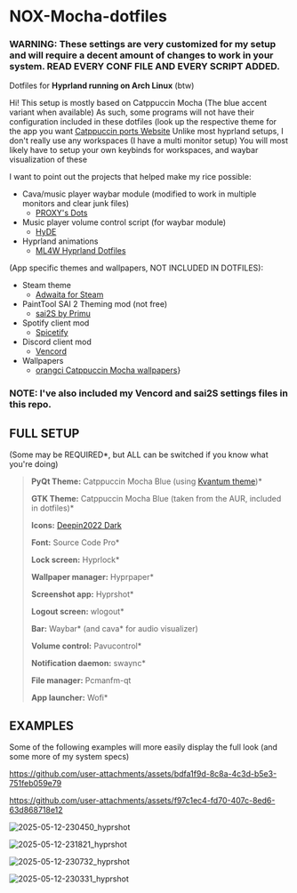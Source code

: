 # NOX-Mocha-dotfiles

### WARNING: These settings are very customized for my setup and will require a decent amount of changes to work in your system. READ EVERY CONF FILE AND EVERY SCRIPT ADDED.

Dotfiles for **Hyprland running on Arch Linux** (btw)

Hi! This setup is mostly based on Catppuccin Mocha (The blue accent variant when available)
As such, some programs will not have their configuration included in these dotfiles (look up the respective theme for the app you want
[Catppuccin ports Website](https://catppuccin.com/ports/)
Unlike most hyprland setups, I don't really use any workspaces (I have a multi monitor setup)
You will most likely have to setup your own keybinds for workspaces, and waybar visualization of these

I want to point out the projects that helped make my rice possible:

- Cava/music player waybar module (modified to work in multiple monitors and clear junk files)
  - [PROXY's Dots](https://github.com/PROxZIMA/.dotfiles/tree/master)
- Music player volume control script (for waybar module)
  - [HyDE](https://github.com/HyDE-Project/HyDE)
- Hyprland animations
  - [ML4W Hyprland Dotfiles](https://github.com/mylinuxforwork/dotfiles)
 
(App specific themes and wallpapers, NOT INCLUDED IN DOTFILES):
- Steam theme
  - [Adwaita for Steam](https://github.com/tkashkin/Adwaita-for-Steam)
- PaintTool SAI 2 Theming mod (not free)
  - [sai2S by Primu](https://ko-fi.com/s/e72022686f)
- Spotify client mod
  - [Spicetify](https://spicetify.app/)
- Discord client mod
  - [Vencord](https://vencord.dev/)
- Wallpapers
  - [orangci Catppuccin Mocha wallpapers](https://github.com/orangci/walls-catppuccin-mocha?tab=readme-ov-file)}
 
### NOTE: I've also included my Vencord and sai2S settings files in this repo.
 
## FULL SETUP
(Some may be REQUIRED*, but ALL can be switched if you know what you're doing)
> **PyQt Theme:** Catppuccin Mocha Blue (using [Kvantum theme](https://github.com/catppuccin/Kvantum))*
> 
> **GTK Theme:** Catppuccin Mocha Blue (taken from the AUR, included in dotfiles)*
> 
> **Icons:** [Deepin2022 Dark](https://www.gnome-look.org/p/1678986)
> 
> **Font:** Source Code Pro*
> 
> **Lock screen:** Hyprlock*
> 
> **Wallpaper manager:** Hyprpaper*
>
> **Screenshot app:** Hyprshot*
> 
> **Logout screen:** wlogout*
> 
> **Bar:** Waybar* (and cava* for audio visualizer)
>
> **Volume control:** Pavucontrol*
>
> **Notification daemon:** swaync*
>
> **File manager:** Pcmanfm-qt
>
> **App launcher:** Wofi*

## EXAMPLES
Some of the following examples will more easily display the full look (and some more of my system specs)

https://github.com/user-attachments/assets/bdfa1f9d-8c8a-4c3d-b5e3-751feb059e79

https://github.com/user-attachments/assets/f97c1ec4-fd70-407c-8ed6-63d868718e12

![2025-05-12-230450_hyprshot](https://github.com/user-attachments/assets/b9f1da2a-5007-4dfd-8465-8a93e3e51ead)

![2025-05-12-231821_hyprshot](https://github.com/user-attachments/assets/d4995756-59db-4059-ac16-02c3530abda4)

![2025-05-12-230732_hyprshot](https://github.com/user-attachments/assets/4a915a96-96dc-49f3-a455-4f5dd8f49d7a)

![2025-05-12-230331_hyprshot](https://github.com/user-attachments/assets/30fb6072-918d-443b-a233-63fa3c83ce8b)
